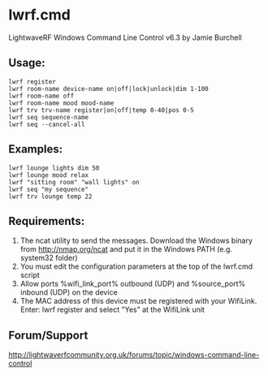 lwrf.cmd
========

LightwaveRF Windows Command Line Control v6.3 by Jamie Burchell

## Usage:

```
lwrf register
lwrf room-name device-name on|off|lock|unlock|dim 1-100
lwrf room-name off
lwrf room-name mood mood-name
lwrf trv trv-name register|on|off|temp 0-40|pos 0-5
lwrf seq sequence-name
lwrf seq --cancel-all
```

## Examples:

```
lwrf lounge lights dim 50
lwrf lounge mood relax
lwrf "sitting room" "wall lights" on
lwrf seq "my sequence"
lwrf trv lounge temp 22
```

## Requirements:

1. The ncat utility to send the messages. Download the Windows binary from http://nmap.org/ncat and put it in the Windows PATH (e.g. system32 folder)
2. You must edit the configuration parameters at the top of the lwrf.cmd script
3. Allow ports %wifi_link_port% outbound (UDP) and %source_port% inbound (UDP) on the device
4. The MAC address of this device must be registered with your WifiLink.
   Enter: lwrf register and select "Yes" at the WifiLink unit

## Forum/Support
http://lightwaverfcommunity.org.uk/forums/topic/windows-command-line-control
